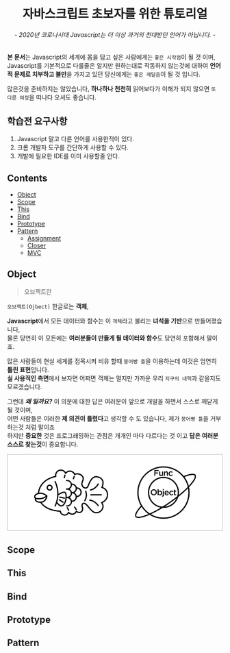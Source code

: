 <div align="center">
  <h1>자바스크립트 초보자를 위한 튜토리얼</h1>
  <h6>- 2020년 코로나시대 Javascript는 더 이상 과거의 천대받던 언어가 아닙니다. -</h6>
</div>

**본 문서**는 Javascript의 세계에 몸을 담고 싶은 사람에게는 `좋은 시작점`이 될 것 이며, Javascript를 기본적으로 다룰줄은 알지만 원하는대로 작동하지 않는것에 대하여 **언어적 문제로 치부하고 불만**을 가지고 있던 당신에게는 `좋은 깨달음`이 될 것 입니다.<br>

많은것을 준비하지는 않았습니다, **하나하나 천천히** 읽어보다가 이해가 되지 않으면 `또 다른 여정`을 떠나다 오셔도 좋습니다.

## 학습전 요구사항

1. Javascript 말고 다른 언어를 사용한적이 있다.
2. 크롬 개발자 도구를 간단하게 사용할 수 있다.
3. 개발에 필요한 IDE를 이미 사용할줄 안다.

## Contents

- [Object](#Object)
- [Scope](#Scope)
- [This](#This)
- [Bind](#Bind)
- [Prototype](#Prototype)
- [Pattern](#Pattern)
  - [Assignment](#Assignment)
  - [Closer](#Pattern)
  - [MVC](#MVC)

## Object

> 오브젝트란

`오브젝트(Ojbect)` 한글로는 **객체**,

**Javascript**에서 모든 데이터와 함수는 이 `객체`라고 불리는 **녀석을 기반**으로 만들어졌습니다,<br>
물론 당연히 이 모든에는 **여러분들이 만들게 될 데이터와 함수**도 당연히 포함해서 말이죠.

많은 사람들이 현실 세계를 접목시켜 비유 할때 `붕어빵 틀`을 이용하는데 이것은 엄연히 **틀린 표현**입니다.<br>
**실 사용적인 측면**에서 보자면 어쩌면 객체는 멀지만 가까운 우리 `지구의 내핵`과 같을지도 모르겠습니다.

그런데 ***왜 일까요?*** 이 의문에 대한 답은 여러분이 앞으로 개발을 하면서 스스로 깨닫게 될 것이며,<br>
어떤 사람들은 이러한 **제 의견이 틀렸다**고 생각할 수 도 있습니다, 제가 `붕어빵 틀`을 거부하는것 처럼 말이죠<br>
하지만 **중요한** 것은 프로그래밍하는 관점은 개개인 마다 다르다는 것 이고 **답은 여러분 스스로 찾는것**이 중요합니다.



![1](./Picture/1.png)



## Scope
## This
## Bind
## Prototype
## Pattern
